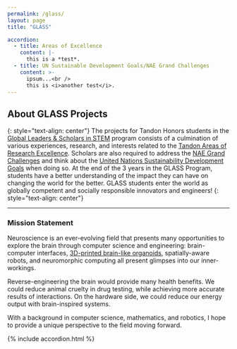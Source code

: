 ```yaml
---
permalink: /glass/
layout: page
title: "GLASS"

accordion:
  - title: Areas of Excellence
    content: |- 
      this is a *test*.
  - title: UN Sustainable Development Goals/NAE Grand Challenges
    content: >-
      ipsum...<br />
      this is <i>another test</i>.
---
```


## About GLASS Projects
{: style="text-align: center"}
The projects for Tandon Honors students in the [Global Leaders & Scholars in STEM](https://engineering.nyu.edu/academics/undergraduate/glass) program consists of a culmination of various experiences, research, and interests related to the [Tandon Areas of Research Excellence](https://engineering.nyu.edu/research/areas-excellence). Scholars are also required to address the [NAE Grand Challenges](https://www.nae.edu/20782/grand-challenges-project) and think about the [United Nations Sustainability Development Goals](https://sdgs.un.org/goals) when doing so. At the end of the 3 years in the GLASS Program, students have a better understanding of the impact they can have on changing the world for the better. GLASS students enter the world as globally competent and socially responsible innovators and engineers!
{: style="text-align: center"}

- - -

### Mission Statement
Neuroscience is an ever-evolving field that presents many opportunities to explore the brain through computer science and engineering: brain-computer interfaces, [3D-printed brain-like organoids](https://www.monash.edu/news/articles/researchers-bioprint-living-brain-cell-networks-in-the-lab), spatially-aware robots, and neuromorphic computing all present glimpses into our inner-workings.

Reverse-engineering the brain would provide many health benefits. We could reduce animal cruelty in drug testing, while achieving more accurate results of interactions. On the hardware side, we could reduce our energy output with brain-inspired systems.

With a background in computer science, mathematics, and robotics, I hope to provide a unique perspective to the field moving forward.

{% include accordion.html %}